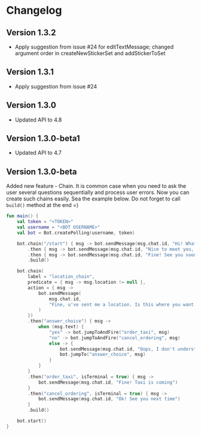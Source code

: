 # Changelog

## Version 1.3.2
- Apply suggestion from issue #24 for editTextMessage; changed argument order in createNewStickerSet and addStickerToSet

## Version 1.3.1
- Apply suggestion from issue #24

## Version 1.3.0
- Updated API to 4.8

## Version 1.3.0-beta1
- Updated API to 4.7

## Version 1.3.0-beta
Added new feature - Chain. It is common case when you need to ask the user several
questions sequentially and process user errors. Now you can create such chains easily.
Sea the example below. Do not forget to call `build()` method at the end =)

```kotlin
fun main() {
    val token = "<TOKEN>"
    val username = "<BOT USERNAME>"
    val bot = Bot.createPolling(username, token)

    bot.chain("/start") { msg -> bot.sendMessage(msg.chat.id, "Hi! What is your name?") }
        .then { msg -> bot.sendMessage(msg.chat.id, "Nice to meet you, ${msg.text}! Send something to me") }
        .then { msg -> bot.sendMessage(msg.chat.id, "Fine! See you soon") }
        .build()

    bot.chain(
        label = "location_chain",
        predicate = { msg -> msg.location != null },
        action = { msg ->
            bot.sendMessage(
                msg.chat.id,
                "Fine, u've sent me a location. Is this where you want to order a taxi?(yes|no)"
            )
        })
        .then("answer_choice") { msg ->
            when (msg.text) {
                "yes" -> bot.jumpToAndFire("order_taxi", msg)
                "no" -> bot.jumpToAndFire("cancel_ordering", msg)
                else -> {
                    bot.sendMessage(msg.chat.id, "Oops, I don't understand you. Just answer yes or no?")
                    bot.jumpTo("answer_choice", msg)
                }
            }
        }
        .then("order_taxi", isTerminal = true) { msg -> 
            bot.sendMessage(msg.chat.id, "Fine! Taxi is coming") 
        }
        .then("cancel_ordering", isTerminal = true) { msg -> 
            bot.sendMessage(msg.chat.id, "Ok! See you next time") 
        }
        .build()

    bot.start()
}
```
